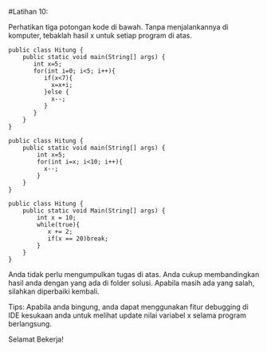 #Latihan 10: 

Perhatikan tiga potongan kode di bawah. Tanpa menjalankannya di komputer, tebaklah hasil x untuk setiap program di atas.

```
public class Hitung {
    public static void main(String[] args) {
       int x=5;
       for(int i=0; i<5; i++){
          if(x<7){
            x=x+i;
          }else {
            x--;
          }
       } 
    }
}

```

```
public class Hitung {
    public static void main(String[] args) {
        int x=5;
        for(int i=x; i<10; i++){
          x--;
        } 
    }
}
```

```
public class Hitung {
    public static void Main(String[] args) {
        int x = 10;
        while(true){
           x += 2;
           if(x == 20)break;
        }
    }
}
```
Anda tidak perlu mengumpulkan tugas di atas. Anda cukup membandingkan hasil anda dengan yang ada di folder solusi. Apabila masih ada yang salah, silahkan diperbaiki kembali. 

Tips: Apabila anda bingung, anda dapat menggunakan fitur debugging di IDE kesukaan anda untuk melihat update nilai variabel x selama program berlangsung.

Selamat Bekerja!

